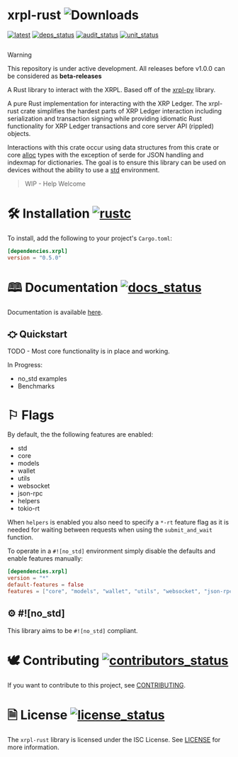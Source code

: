 # xrpl-rust ![Downloads](https://img.shields.io/crates/d/xrpl-rust)

[![latest]][crates.io] [![deps_status]][deps] [![audit_status]][audit] [![unit_status]][unit]

[latest]: https://img.shields.io/crates/v/xrpl-rust.svg
[crates.io]: https://crates.io/crates/xrpl-rust
[docs_status]: https://docs.rs/xrpl-rust/badge.svg
[docs]: https://docs.rs/xrpl-rust/latest/xrpl/
[deps_status]: https://deps.rs/repo/github/589labs/xrpl-rust/status.svg
[deps]: https://deps.rs/repo/github/589labs/xrpl-rust
[audit_status]: https://github.com/589labs/xrpl-rust/actions/workflows/audit_test.yml/badge.svg
[audit]: https://github.com/589labs/xrpl-rust/actions/workflows/audit_test.yml
[rustc]: https://img.shields.io/badge/rust-1.51.0%2B-orange.svg
[rust]: https://blog.rust-lang.org/2021/03/25/Rust-1.51.0.html
[unit_status]: https://github.com/589labs/xrpl-rust/actions/workflows/unit_test.yml/badge.svg
[unit]: https://github.com/589labs/xrpl-rust/actions/workflows/unit_test.yml
[contributors]: https://github.com/589labs/xrpl-rust/graphs/contributors
[contributors_status]: https://img.shields.io/github/contributors/589labs/xrpl-rust.svg
[license]: https://opensource.org/licenses/ISC
[license_status]: https://img.shields.io/badge/License-ISC-blue.svg

<picture>
  <source media="(prefers-color-scheme: dark)" srcset="/assets/xrpl-rust_white.png">
  <img alt="" src="/assets/xrpl-rust_black.png">
</picture>

> [!WARNING]
> This repository is under active development. All releases before v1.0.0 can be considered as **beta-releases**

A Rust library to interact with the XRPL.
Based off of the [xrpl-py](https://github.com/XRPLF/xrpl-py) library.

A pure Rust implementation for interacting with the XRP Ledger. The xrpl-rust
crate simplifies the hardest parts of XRP Ledger interaction including
serialization and transaction signing while providing idiomatic Rust
functionality for XRP Ledger transactions and core server API (rippled)
objects.

Interactions with this crate occur using data structures from this crate or
core [alloc](https://doc.rust-lang.org/alloc) types with the exception of
serde for JSON handling and indexmap for dictionaries. The goal is to ensure
this library can be used on devices without the ability to use a
[std](hhttps://doc.rust-lang.org/std) environment.

> WIP - Help Welcome

# 🛠 Installation [![rustc]][rust]

To install, add the following to your project's `Cargo.toml`:

```toml
[dependencies.xrpl]
version = "0.5.0"
```

# 🕮 Documentation [![docs_status]][docs]

Documentation is available [here](https://docs.rs/xrpl-rust).

## ⛮ Quickstart

TODO - Most core functionality is in place and working.

In Progress:

- no_std examples
- Benchmarks

# ⚐ Flags

By default, the the following features are enabled:

- std
- core
- models
- wallet
- utils
- websocket
- json-rpc
- helpers
- tokio-rt

When `helpers` is enabled you also need to specify a `*-rt` feature flag as it is needed for waiting between requests when using the `submit_and_wait` function.

To operate in a `#![no_std]` environment simply disable the defaults
and enable features manually:

```toml
[dependencies.xrpl]
version = "*"
default-features = false
features = ["core", "models", "wallet", "utils", "websocket", "json-rpc", "helpers", "embassy-rt"]
```

## ⚙ #![no_std]

This library aims to be `#![no_std]` compliant.

# 🕊 Contributing [![contributors_status]][contributors]

If you want to contribute to this project, see [CONTRIBUTING](CONTRIBUTING.md).

# 🗎 License [![license_status]][license]

The `xrpl-rust` library is licensed under the ISC License.
See [LICENSE](LICENSE) for more information.

